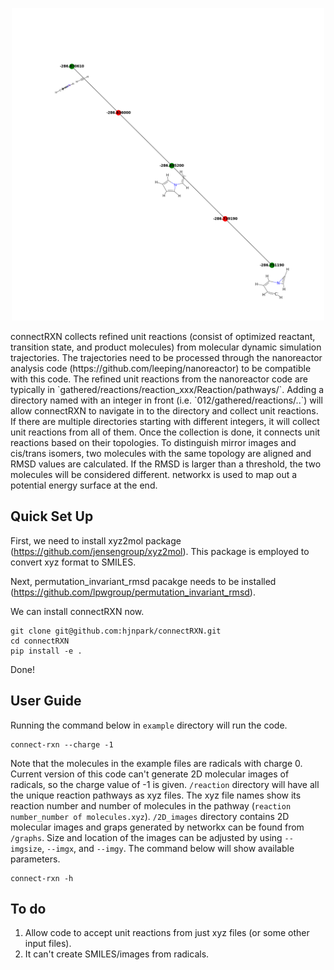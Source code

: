 <p align="center">
    <img src="example/graph_PES_8.png" width="500">
</p>
connectRXN collects refined unit reactions (consist of optimized reactant, transition state, and product molecules) from molecular dynamic simulation trajectories. The trajectories need to be processed through the nanoreactor analysis code (https://github.com/leeping/nanoreactor) to be compatible with this code. The refined unit reactions from the nanoreactor code are typically in `gathered/reactions/reaction_xxx/Reaction/pathways/`. Adding a directory named with an integer in front (i.e. `012/gathered/reactions/..`) will allow connectRXN to navigate in to the directory and collect unit reactions. If there are multiple directories starting with different integers, it will collect unit reactions from all of them. Once the collection is done, it connects unit reactions based on their topologies. To distinguish mirror images and cis/trans isomers, two molecules with the same topology are aligned and RMSD values are calculated. If the RMSD is larger than a threshold, the two molecules will be considered different. networkx is used to map out a potential energy surface at the end.  

## Quick Set Up

First, we need to install xyz2mol package (https://github.com/jensengroup/xyz2mol). This package is employed to convert xyz format to SMILES.

Next, permutation_invariant_rmsd pacakge needs to be installed (https://github.com/lpwgroup/permutation_invariant_rmsd).


We can install connectRXN now.

```shell
git clone git@github.com:hjnpark/connectRXN.git 
cd connectRXN
pip install -e .
```
Done!

## User Guide

Running the command below in `example` directory will run the code. 

```shell
connect-rxn --charge -1
```

Note that the molecules in the example files are radicals with charge 0. Current version of this code can't generate 2D molecular images of radicals, so the charge value of -1 is given. 
`/reaction` directory will have all the unique reaction pathways as xyz files. The xyz file names show its reaction number and number of molecules in the pathway (`reaction number_number of molecules.xyz`). 
`/2D_images` directory contains 2D molecular images and graps generated by networkx can be found from `/graphs`.
Size and location of the images can be adjusted by using `--imgsize`, `--imgx`, and `--imgy`.
The command below will show available parameters.

```shell
connect-rxn -h
```

## To do

1) Allow code to accept unit reactions from just xyz files (or some other input files).
2) It can't create SMILES/images from radicals.


